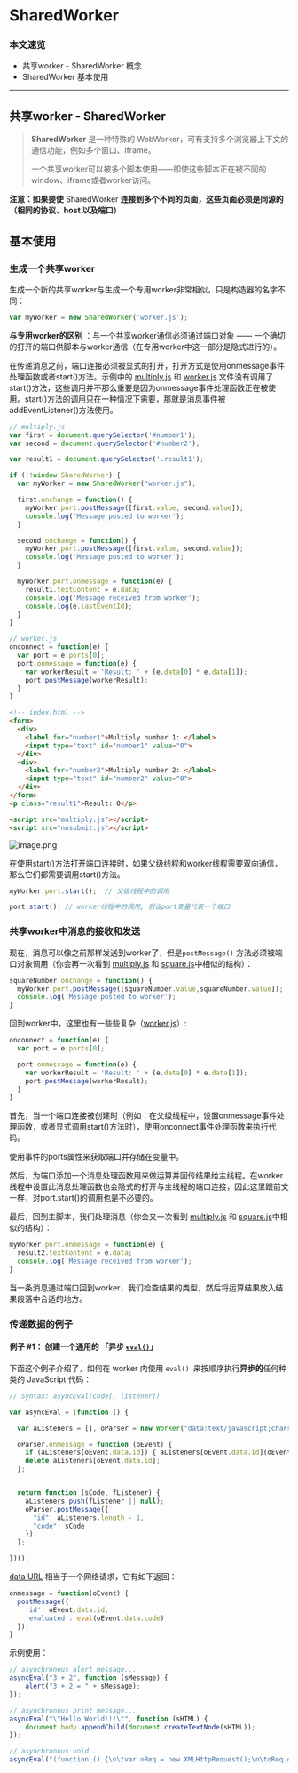 # SharedWorker

### 本文速览

- 共享worker -  SharedWorker 概念
- SharedWorker 基本使用



------



## 共享worker - SharedWorker

> **SharedWorker** 是一种特殊的 WebWorker，可有支持多个浏览器上下文的通信功能，例如多个窗口、iframe。
>
> 一个共享worker可以被多个脚本使用——即使这些脚本正在被不同的window、iframe或者worker访问。

**注意：如果要使** SharedWorker **连接到多个不同的页面，这些页面必须是同源的（相同的协议、host 以及端口）**



## 基本使用

### 生成一个共享worker

生成一个新的共享worker与生成一个专用worker非常相似，只是构造器的名字不同：

```javascript
var myWorker = new SharedWorker('worker.js');
```

**与专用worker的区别** ：与一个共享worker通信必须通过端口对象 —— 一个确切的打开的端口供脚本与worker通信（在专用worker中这一部分是隐式进行的）。

在传递消息之前，端口连接必须被显式的打开，打开方式是使用onmessage事件处理函数或者start()方法。示例中的 [multiply.js](https://github.com/mdn/simple-shared-worker/blob/gh-pages/multiply.js) 和 [worker.js](https://github.com/mdn/simple-shared-worker/blob/gh-pages/worker.js) 文件没有调用了start()方法，这些调用并不那么重要是因为onmessage事件处理函数正在被使用。start()方法的调用只在一种情况下需要，那就是消息事件被addEventListener()方法使用。

~~~js
// multiply.js
var first = document.querySelector('#number1');
var second = document.querySelector('#number2');

var result1 = document.querySelector('.result1');

if (!!window.SharedWorker) {
  var myWorker = new SharedWorker("worker.js");

  first.onchange = function() {
    myWorker.port.postMessage([first.value, second.value]);
    console.log('Message posted to worker');
  }

  second.onchange = function() {
    myWorker.port.postMessage([first.value, second.value]);
    console.log('Message posted to worker');
  }

  myWorker.port.onmessage = function(e) {
    result1.textContent = e.data;
    console.log('Message received from worker');
    console.log(e.lastEventId);
  }
}
~~~

~~~js
// worker.js
onconnect = function(e) {
  var port = e.ports[0];
  port.onmessage = function(e) {
    var workerResult = 'Result: ' + (e.data[0] * e.data[1]);
    port.postMessage(workerResult);
  }
}
~~~

~~~html
<!-- index.html -->
<form>
  <div>
    <label for="number1">Multiply number 1: </label>
    <input type="text" id="number1" value="0">
  </div>
  <div>
    <label for="number2">Multiply number 2: </label>
    <input type="text" id="number2" value="0">
  </div>
</form>
<p class="result1">Result: 0</p>

<script src="multiply.js"></script>
<script src="nosubmit.js"></script>
~~~

![image.png](https://i.loli.net/2021/09/07/B4HN3MwRZpYgf7b.png)

在使用start()方法打开端口连接时，如果父级线程和worker线程需要双向通信，那么它们都需要调用start()方法。

```js
myWorker.port.start();  // 父级线程中的调用
```

```js
port.start(); // worker线程中的调用, 假设port变量代表一个端口
```



### 共享worker中消息的接收和发送

现在，消息可以像之前那样发送到worker了，但是`postMessage()` 方法必须被端口对象调用（你会再一次看到 [multiply.js](https://github.com/mdn/simple-shared-worker/blob/gh-pages/multiply.js) 和 [square.js](https://github.com/mdn/simple-shared-worker/blob/gh-pages/square.js)中相似的结构）：

```js
squareNumber.onchange = function() {
  myWorker.port.postMessage([squareNumber.value,squareNumber.value]);
  console.log('Message posted to worker');
}
```

回到worker中，这里也有一些些复杂（[worker.js](https://github.com/mdn/simple-shared-worker/blob/gh-pages/worker.js)）:

```js
onconnect = function(e) {
  var port = e.ports[0];

  port.onmessage = function(e) {
    var workerResult = 'Result: ' + (e.data[0] * e.data[1]);
    port.postMessage(workerResult);
  }
}
```

首先，当一个端口连接被创建时（例如：在父级线程中，设置onmessage事件处理函数，或者显式调用start()方法时），使用onconnect事件处理函数来执行代码。

使用事件的ports属性来获取端口并存储在变量中。

然后，为端口添加一个消息处理函数用来做运算并回传结果给主线程。在worker线程中设置此消息处理函数也会隐式的打开与主线程的端口连接，因此这里跟前文一样，对port.start()的调用也是不必要的。

最后，回到主脚本，我们处理消息（你会又一次看到 [multiply.js](https://github.com/mdn/simple-shared-worker/blob/gh-pages/multiply.js) 和 [square.js](https://github.com/mdn/simple-shared-worker/blob/gh-pages/square.js)中相似的结构）：

```js
myWorker.port.onmessage = function(e) {
  result2.textContent = e.data;
  console.log('Message received from worker');
}
```

当一条消息通过端口回到worker，我们检查结果的类型，然后将运算结果放入结果段落中合适的地方。





### 传递数据的例子

#### 例子 #1： 创建一个通用的 「异步 [`eval()`](https://developer.mozilla.org/en-US/docs/Web/JavaScript/Reference/Global_Objects/eval)」

下面这个例子介绍了，如何在 worker 内使用 `eval() `来按顺序执行**异步的**任何种类的 JavaScript 代码：

```js
// Syntax: asyncEval(code[, listener])

var asyncEval = (function () {

  var aListeners = [], oParser = new Worker("data:text/javascript;charset=US-ASCII,onmessage%20%3D%20function%20%28oEvent%29%20%7B%0A%09postMessage%28%7B%0A%09%09%22id%22%3A%20oEvent.data.id%2C%0A%09%09%22evaluated%22%3A%20eval%28oEvent.data.code%29%0A%09%7D%29%3B%0A%7D");

  oParser.onmessage = function (oEvent) {
    if (aListeners[oEvent.data.id]) { aListeners[oEvent.data.id](oEvent.data.evaluated); }
    delete aListeners[oEvent.data.id];
  };


  return function (sCode, fListener) {
    aListeners.push(fListener || null);
    oParser.postMessage({
      "id": aListeners.length - 1,
      "code": sCode
    });
  };

})();
```

[data URL](https://developer.mozilla.org/en-US/docs/Web/HTTP/data_URIs) 相当于一个网络请求，它有如下返回：

```js
onmessage = function(oEvent) {
  postMessage({
    'id': oEvent.data.id,
    'evaluated': eval(oEvent.data.code)
  });
}
```

示例使用：

```js
// asynchronous alert message...
asyncEval("3 + 2", function (sMessage) {
    alert("3 + 2 = " + sMessage);
});

// asynchronous print message...
asyncEval("\"Hello World!!!\"", function (sHTML) {
    document.body.appendChild(document.createTextNode(sHTML));
});

// asynchronous void...
asyncEval("(function () {\n\tvar oReq = new XMLHttpRequest();\n\toReq.open(\"get\", \"http://www.mozilla.org/\", false);\n\toReq.send(null);\n\treturn oReq.responseText;\n})()");
```